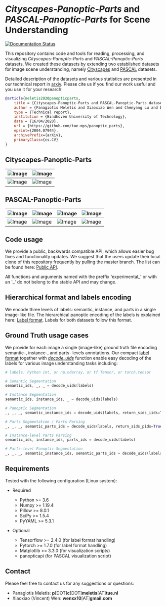 # *Cityscapes-Panoptic-Parts* and *PASCAL-Panoptic-Parts* for Scene Understanding

[![Documentation Status](https://readthedocs.org/projects/panoptic-parts/badge/?version=latest)](https://panoptic-parts.readthedocs.io/en/latest/?badge=latest)


This repository contains code and tools for reading, processing, and visualizing *Cityscapes-Panoptic-Parts* and *PASCAL-Panoptic-Parts* datasets. We created these datasets by extending two established datasets for image scene understanding, namely [Cityscapes](https://github.com/mcordts/cityscapesScripts "Cityscapes") and [PASCAL](http://host.robots.ox.ac.uk/pascal/VOC/voc2010/ "PASCAL") datasets.

Detailed description of the datasets and various statistics are presented in our technical report in [arxiv](https://arxiv.org/abs/2004.07944 "arxiv.org"). Please cite us if you find our work useful and you use it for your research:

```bibtex
@article{meletis2020panopticparts,
    title = {Cityscapes-Panoptic-Parts and PASCAL-Panoptic-Parts datasets for Scene Understanding},
    author = {Panagiotis Meletis and Xiaoxiao Wen and Chenyang Lu and Daan de Geus and Gijs Dubbelman},
    type = {Technical report},
    institution = {Eindhoven University of Technology},
    date = {16/04/2020},
    url = {https://github.com/tue-mps/panoptic_parts},
    eprint={2004.07944},
    archivePrefix={arXiv},
    primaryClass={cs.CV}
}
```

## Cityscapes-Panoptic-Parts

![Image](readme/aachen_000012_000019_leftImg8bit.jpg "Image") | ![Image](readme/aachen_000012_000019_uids_pids_colored.png "Image")
---- | ----
![Image](readme/frankfurt_000001_011835_leftImg8bit.jpg "Image") | ![Image](readme/frankfurt_000001_011835_uids_pids_colored.png "Image")

## PASCAL-Panoptic-Parts

![Image](readme/2008_000393.jpg "Image") | ![Image](readme/2008_000393_colored.png "Image") | ![Image](readme/2008_000716.jpg "Image") | ![Image](readme/2008_000716_colored.png "Image")
---- | ---- | ---- | ----
![Image](readme/2008_007456.jpg "Image") | ![Image](readme/2008_007456_colored_repainted.png "Image") | ![Image](readme/2010_002356.jpg "Image") | ![Image](readme/2010_002356_colored.png "Image")

## Code usage

We provide a public, backwards compatible API, which allows easier bug fixes and functionality updates. We suggest that the users update their local clone of this repository frequently by pulling the master branch. The list can be found here: [Public API](API.md).

All functions and arguments named with the preffix 'experimental_' or with an '_' do not
belong to the stable API and may change.

## Hierarchical format and labels encoding

We encode three levels of labels: semantic, instance, and parts in a single image-like file. The hierarchical panoptic encoding of the labels is explained here: [Label format](LABEL_FORMAT.md). Labels for both datasets follow this format.

## Ground Truth usage cases

We provide for each image a single (image-like) ground truth file encoding semantic-, instance-, and parts- levels annotations. Our compact [label format](LABEL_FORMAT.md) together with [_decode_uids_](utils/format.py) function enable easy decoding of the labels for various image understanding tasks including:

```Python
# labels: Python int, or np.ndarray, or tf.Tensor, or torch.tensor

# Semantic Segmentation
semantic_ids, _, _ = decode_uids(labels)

# Instance Segmentation
semantic_ids, instance_ids, _ = decode_uids(labels)

# Panoptic Segmentation
_, _, _, semantic_instance_ids = decode_uids(labels, return_sids_iids=True)

# Parts Segmentation / Parts Parsing
_, _, _, semantic_parts_ids = decode_uids(labels, return_sids_pids=True)

# Instance-level Parts Parsing
semantic_ids, instance_ids, parts_ids = decode_uids(labels)

# Parts-level Panoptic Segmentation
_, _, _, semantic_instance_ids, semantic_parts_ids = decode_uids(labels, return_sids_iids=True, return_sids_pids=True)

```

## Requirements

Tested with the following configuration (Linux system):

* Required
  * Python >= 3.6
  * Numpy >= 1.19.4
  * Pillow >= 8.0.1
  * SciPy >= 1.5.4
  * PyYAML >= 5.3.1

* Optional
  * Tensorflow >= 2.4.0 (for label format handling)
  * Pytorch >= 1.7.0 (for label format handling)
  * Matplotlib >= 3.3.0 (for visualization scripts)
  * panopticapi (for PASCAL visualization script)

## Contact

Please feel free to contact us for any suggestions or questions:

* Panagiotis Meletis: **p**[DOT]**c**[DOT]**meletis**[AT]**tue.nl**
* Xiaoxiao (Vincent) Wen: **wenxx10**[AT]**gmail.com**
